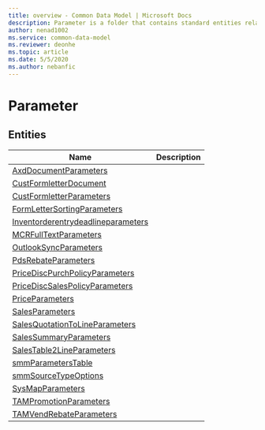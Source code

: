 ```yaml
---
title: overview - Common Data Model | Microsoft Docs
description: Parameter is a folder that contains standard entities related to the Common Data Model.
author: nenad1002
ms.service: common-data-model
ms.reviewer: deonhe
ms.topic: article
ms.date: 5/5/2020
ms.author: nebanfic
---
```


# Parameter


## Entities

|Name|Description|
|---|---|
|[AxdDocumentParameters](AxdDocumentParameters.md)||
|[CustFormletterDocument](CustFormletterDocument.md)||
|[CustFormletterParameters](CustFormletterParameters.md)||
|[FormLetterSortingParameters](FormLetterSortingParameters.md)||
|[Inventorderentrydeadlineparameters](Inventorderentrydeadlineparameters.md)||
|[MCRFullTextParameters](MCRFullTextParameters.md)||
|[OutlookSyncParameters](OutlookSyncParameters.md)||
|[PdsRebateParameters](PdsRebateParameters.md)||
|[PriceDiscPurchPolicyParameters](PriceDiscPurchPolicyParameters.md)||
|[PriceDiscSalesPolicyParameters](PriceDiscSalesPolicyParameters.md)||
|[PriceParameters](PriceParameters.md)||
|[SalesParameters](SalesParameters.md)||
|[SalesQuotationToLineParameters](SalesQuotationToLineParameters.md)||
|[SalesSummaryParameters](SalesSummaryParameters.md)||
|[SalesTable2LineParameters](SalesTable2LineParameters.md)||
|[smmParametersTable](smmParametersTable.md)||
|[smmSourceTypeOptions](smmSourceTypeOptions.md)||
|[SysMapParameters](SysMapParameters.md)||
|[TAMPromotionParameters](TAMPromotionParameters.md)||
|[TAMVendRebateParameters](TAMVendRebateParameters.md)||
